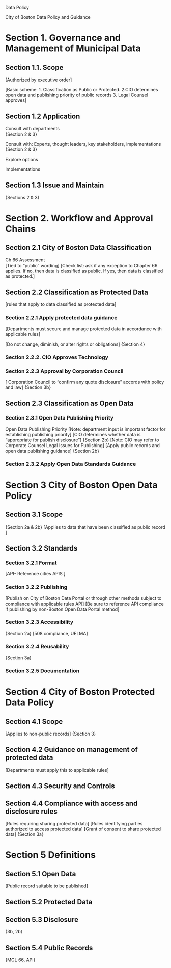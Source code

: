 Data Policy

City of Boston Data Policy and Guidance

# Section 1. Governance and Management of Municipal Data

## Section 1.1. Scope

[Authorized by executive order] 

[Basic scheme: 1. Classification as Public or Protected. 2.CIO determines open data and publishing priority of public records 3. Legal Counsel approves] 

## Section 1.2 Application

Consult with departments  
{Section 2 & 3}

Consult with: Experts, thought leaders, key stakeholders, implementations 
{Section 2 & 3}

Explore options

Implementations

## Section 1.3 Issue and Maintain

{Sections 2 & 3)

# Section 2. Workflow and Approval Chains

## Section 2.1 City of Boston Data Classification

Ch 66 Assessment 	
[Tied to “public” wording]
[Check list: ask if any exception to Chapter 66 applies. If no, then data is classified as public. If yes, then data is classified as protected.]

## Section 2.2 Classification as Protected Data

[rules that apply to data classified as protected data] 

### Section 2.2.1 Apply protected data guidance 

[Departments must secure and manage protected data in accordance with applicable rules] 

[Do not change, diminish, or alter rights or obligations]
{Section 4}

### Section 2.2.2. CIO Approves Technology 

### Section 2.2.3 Approval by Corporation Council

[ Corporation Council to “confirm any quote disclosure” accords with policy and law]
{Section 3b} 	

## Section 2.3 Classification as Open Data 

### Section 2.3.1 Open Data Publishing Priority

Open Data Publishing Priority
	[Note: department input is important factor for establishing publishing priority]
	[CIO determines whether data is “appropriate for publish disclosure”]
	{Section 2b}
	[Note: CIO may refer to Corporate Counsel Legal Issues for Publishing] 
[Apply public records and open data publishing guidance] 
{Section 2b}

### Section 2.3.2 Apply Open Data Standards Guidance

# Section 3 City of Boston Open Data Policy 

## Section 3.1 Scope

{Section 2a & 2b}
[Applies to data that have been classified as public record ]

## Section 3.2 Standards

### Section 3.2.1 Format 

[API- Reference cities APIS ]

### Section 3.2.2 Publishing
 
[Publish on City of Boston Data Portal or through other methods subject to compliance with applicable rules API] 
[Be sure to reference API compliance if publishing by non-Boston Open Data Portal method] 

### Section 3.2.3 Accessibility 

{Section 2a}
[508 compliance, UELMA] 

### Section 3.2.4 Reusability 

{Section 3a}

### Section 3.2.5 Documentation

# Section 4 City of Boston Protected Data Policy

## Section 4.1 Scope

[Applies to non-public records] 
{Section 3}

## Section 4.2 Guidance on management of protected data

[Departments must apply this to applicable rules] 

## Section 4.3 Security and Controls 

## Section 4.4 Compliance with access and disclosure rules 

[Rules requiring sharing protected data]
[Rules identifying parties authorized to access protected data] 
[Grant of consent to share protected data]
{Section 3a} 

# Section 5 Definitions

## Section 5.1 Open Data

[Public record suitable to be published] 

## Section 5.2 Protected Data

## Section 5.3 Disclosure

{3b, 2b}

## Section 5.4 Public Records 

{MGL 66, API}	







